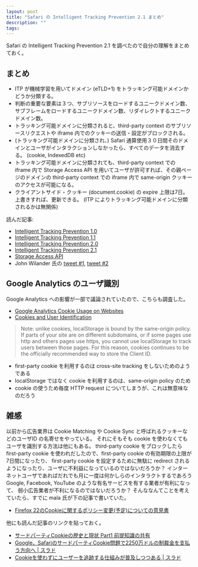 ```yaml
---
layout: post
title: "Safari の Intelligent Tracking Prevention 2.1 まとめ"
description: ""
tags: 
---
```


Safari の Intelligent Tracking Prevention 2.1 を調べたので自分の理解をまとめておく。

## まとめ

* ITP が機械学習を用いてドメイン (eTLD+1) をトラッキング可能ドメインかどうか分類する。
* 判断の重要な要素は３つ、サブリソースをロードするユニークドメイン数、サブフレームをロードするユニークドメイン数、リダイレクトするユニークドメイン数。
* トラッキング可能ドメインに分類されると、third-party context のサブリソースリクエストや iframe 内でのクッキーの送信・設定がブロックされる。
* (トラッキング可能ドメインに分類され、) Safari 通算使用３０日間そのドメインとユーザがインタラクションしなかったら、すべてのデータを消去する。 (cookie, IndexedDB etc)
* トラッキング可能ドメインに分類されても、third-party context での iframe 内で Storage Access API を用いてユーザが許可すれば、その親ページのドメインの third-party context での iframe 内で same-origin クッキーのアクセスが可能になる。
* クライアントサイド・クッキー (document.cookie) の expire 上限は7日。上書きすれば、更新できる。 (ITP によりトラッキング可能ドメインに分類されるかは無関係)

読んだ記事:

* [Intelligent Tracking Prevention 1.0](https://webkit.org/blog/7675/intelligent-tracking-prevention/)
* [Intelligent Tracking Prevention 1.1](https://webkit.org/blog/8142/intelligent-tracking-prevention-1-1/)
* [Intelligent Tracking Prevention 2.0](https://webkit.org/blog/8311/intelligent-tracking-prevention-2-0/)
* [Intelligent Tracking Prevention 2.1](https://webkit.org/blog/8613/intelligent-tracking-prevention-2-1/)
* [Storage Access API](https://webkit.org/blog/8124/introducing-storage-access-api/)
* John Wilander 氏の [tweet #1](https://twitter.com/johnwilander/status/1100386313025445888), [tweet #2](https://twitter.com/johnwilander/status/1098948746337906689)


## Google Analytics のユーザ識別

Google Analytics への影響が一部で議論されていたので、こちらも調査した。

* [Google Analytics Cookie Usage on Websites](https://developers.google.com/analytics/devguides/collection/analyticsjs/cookie-usage)
* [Cookies and User Identification](https://developers.google.com/analytics/devguides/collection/analyticsjs/cookies-user-id)

> Note: unlike cookies, localStorage is bound by the same-origin policy. If parts of your site are on different subdomains,
> or if some pages use http and others pages use https, you cannot use localStorage to track users between those pages.
> For this reason, cookies continues to be the officially recommended way to store the Client ID.

* first-party cookie を利用するのは cross-site tracking をしないためのようである
* localStorage ではなく cookie を利用するのは、same-origin policy のため
* cookie の使うため毎度 HTTP request についてしまうが、これは無意味なのだろう


## 雑感

以前から広告業界は Cookie Matching や Cookie Sync と呼ばれるクッキーなどのユーザID の名寄せをやっている。
それにそもそも cookie を使わなくてもユーザを識別する方法は他にもある。
third-party cookie をブロックしたら first-party cookie を使われだしたので、first-party cookie の有効期限の上限が7日間になったり、
first-party cookie を設定するために無駄に redirect されるようになったり、ユーザに不利益になっているのではないだろうか？
インターネットユーザであればだれでも月に一度は何かしらのインタラクトするであろう Google, Facebook, YouTube のような有名サービスを有する業者が有利になって、
弱小広告業者が不利になるのではないだろうか？
そんななんてことを考えていたら、すでに mala 氏が下の記事で書いていた。

* [Firefox 22のCookieに関するポリシー変更(予定)についての意見書](https://gist.github.com/mala/5028502)

他にも読んだ記事のリンクを貼っておく。

* [サードパーティCookieの歴史と現状 Part1 前提知識の共有](http://d.hatena.ne.jp/mala/20111125/1322210819)
* [Google、SafariのサードパーティCookie問題で2250万ドルの制裁金を支払う方向へ \| スラド](https://it.srad.jp/story/12/07/12/0253208/)
* [Cookieを使わずにユーザーを追跡する仕組みが普及しつつある \| スラド](https://it.srad.jp/story/14/07/22/0613210/)

